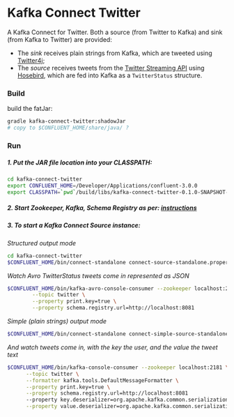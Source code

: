 Kafka Connect Twitter
=====================
A Kafka Connect for Twitter. Both a source (from Twitter to Kafka) and sink (from Kafka to Twitter) are provided:

* The *sink* receives plain strings from Kafka, which are tweeted using [Twitter4j](http://twitter4j.org/);
* The *source* receives tweets from the [Twitter Streaming API](https://dev.twitter.com/streaming/overview) using [Hosebird](https://github.com/twitter/hbc), which are fed into Kafka as a `TwitterStatus` structure.


### Build

build the fatJar:
```bash
gradle kafka-connect-twitter:shadowJar
# copy to $CONFLUENT_HOME/share/java/ ?
```

### Run

##### 1. Put the JAR file location into your CLASSPATH:

```bash
cd kafka-connect-twitter
export CONFLUENT_HOME=/Developer/Applications/confluent-3.0.0
export CLASSPATH=`pwd`/build/libs/kafka-connect-twitter-0.1.0-SNAPSHOT-all.jar
```

##### 2. Start Zookeeper, Kafka, Schema Registry as per: [instructions](../infrastructure/kafka/)

##### 3. To start a Kafka Connect Source instance:

*Structured output mode*

```bash
cd kafka-connect-twitter
$CONFLUENT_HOME/bin/connect-standalone connect-source-standalone.properties twitter-source.properties
```

*Watch Avro TwitterStatus tweets come in represented as JSON*

```bash
$CONFLUENT_HOME/bin/kafka-avro-console-consumer --zookeeper localhost:2181 \
        --topic twitter \
        --property print.key=true \
        --property schema.registry.url=http://localhost:8081
```

*Simple (plain strings) output mode*

```bash
$CONFLUENT_HOME/bin/connect-standalone connect-simple-source-standalone.properties twitter-source.properties
```

*And watch tweets come in, with the key the user, and the value the tweet text*

```bash
$CONFLUENT_HOME/bin/kafka-console-consumer --zookeeper localhost:2181 \
      --topic twitter \
      --formatter kafka.tools.DefaultMessageFormatter \
      --property print.key=true \
      --property schema.registry.url=http://localhost:8081
      --property key.deserializer=org.apache.kafka.common.serialization.StringDeserializer \
      --property value.deserializer=org.apache.kafka.common.serialization.StringDeserializer
```







